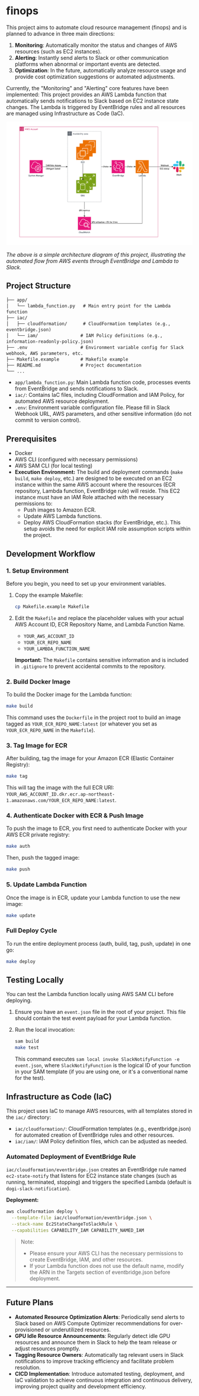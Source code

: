# finops



This project aims to automate cloud resource management (finops) and is planned to advance in three main directions:

1. **Monitoring**: Automatically monitor the status and changes of AWS resources (such as EC2 instances).
2. **Alerting**: Instantly send alerts to Slack or other communication platforms when abnormal or important events are detected.
3. **Optimization**: In the future, automatically analyze resource usage and provide cost optimization suggestions or automated adjustments.

Currently, the "Monitoring" and "Alerting" core features have been implemented: This project provides an AWS Lambda function that automatically sends notifications to Slack based on EC2 instance state changes. The Lambda is triggered by EventBridge rules and all resources are managed using Infrastructure as Code (IaC).

![image](img/image.png)

*The above is a simple architecture diagram of this project, illustrating the automated flow from AWS events through EventBridge and Lambda to Slack.*

## Project Structure

```
├── app/
│   └── lambda_function.py   # Main entry point for the Lambda function
├── iac/
│   ├── cloudformation/      # CloudFormation templates (e.g., eventbridge.json)
│   └── iam/                # IAM Policy definitions (e.g., information-readonly-policy.json)
├── .env                    # Environment variable config for Slack webhook, AWS parameters, etc.
├── Makefile.example        # Makefile example
├── README.md               # Project documentation
└── ...
```

- `app/lambda_function.py`: Main Lambda function code, processes events from EventBridge and sends notifications to Slack.
- `iac/`: Contains IaC files, including CloudFormation and IAM Policy, for automated AWS resource deployment.
- `.env`: Environment variable configuration file. Please fill in Slack Webhook URL, AWS parameters, and other sensitive information (do not commit to version control).

## Prerequisites

*   Docker
*   AWS CLI (configured with necessary permissions)
*   AWS SAM CLI (for local testing)
*   **Execution Environment:** The build and deployment commands (`make build`, `make deploy`, etc.) are designed to be executed on an EC2 instance within the same AWS account where the resources (ECR repository, Lambda function, EventBridge rule) will reside. This EC2 instance must have an IAM Role attached with the necessary permissions to:
    *   Push images to Amazon ECR.
    *   Update AWS Lambda functions.
    *   Deploy AWS CloudFormation stacks (for EventBridge, etc.).
    This setup avoids the need for explicit IAM role assumption scripts within the project.

## Development Workflow

### 1. Setup Environment

Before you begin, you need to set up your environment variables.

1.  Copy the example Makefile:
    ```bash
    cp Makefile.example Makefile
    ```
2.  Edit the `Makefile` and replace the placeholder values with your actual AWS Account ID, ECR Repository Name, and Lambda Function Name.
    *   `YOUR_AWS_ACCOUNT_ID`
    *   `YOUR_ECR_REPO_NAME`
    *   `YOUR_LAMBDA_FUNCTION_NAME`

    **Important:** The `Makefile` contains sensitive information and is included in `.gitignore` to prevent accidental commits to the repository.

### 2. Build Docker Image

To build the Docker image for the Lambda function:

```bash
make build
```

This command uses the `Dockerfile` in the project root to build an image tagged as `YOUR_ECR_REPO_NAME:latest` (or whatever you set as `YOUR_ECR_REPO_NAME` in the `Makefile`).

### 3. Tag Image for ECR

After building, tag the image for your Amazon ECR (Elastic Container Registry):

```bash
make tag
```

This will tag the image with the full ECR URI: `YOUR_AWS_ACCOUNT_ID.dkr.ecr.ap-northeast-1.amazonaws.com/YOUR_ECR_REPO_NAME:latest`.

### 4. Authenticate Docker with ECR & Push Image

To push the image to ECR, you first need to authenticate Docker with your AWS ECR private registry:

```bash
make auth
```

Then, push the tagged image:

```bash
make push
```

### 5. Update Lambda Function

Once the image is in ECR, update your Lambda function to use the new image:

```bash
make update
```

### Full Deploy Cycle

To run the entire deployment process (auth, build, tag, push, update) in one go:

```bash
make deploy
```

## Testing Locally

You can test the Lambda function locally using AWS SAM CLI before deploying.

1.  Ensure you have an `event.json` file in the root of your project. This file should contain the test event payload for your Lambda function.
2.  Run the local invocation:

    ```bash
    sam build
    make test
    ```
    This command executes `sam local invoke SlackNotifyFunction -e event.json`, where `SlackNotifyFunction` is the logical ID of your function in your SAM template (if you are using one, or it's a conventional name for the test).

## Infrastructure as Code (IaC)

This project uses IaC to manage AWS resources, with all templates stored in the `iac/` directory:

- `iac/cloudformation/`: CloudFormation templates (e.g., eventbridge.json) for automated creation of EventBridge rules and other resources.
- `iac/iam/`: IAM Policy definition files, which can be adjusted as needed.

### Automated Deployment of EventBridge Rule

`iac/cloudformation/eventbridge.json` creates an EventBridge rule named `ec2-state-notify` that listens for EC2 instance state changes (such as running, terminated, stopping) and triggers the specified Lambda (default is `dogi-slack-notification`).

**Deployment:**

```bash
aws cloudformation deploy \
  --template-file iac/cloudformation/eventbridge.json \
  --stack-name Ec2StateChangeToSlackRule \
  --capabilities CAPABILITY_IAM CAPABILITY_NAMED_IAM
```

> Note:
> - Please ensure your AWS CLI has the necessary permissions to create EventBridge, IAM, and other resources.
> - If your Lambda function does not use the default name, modify the ARN in the Targets section of eventbridge.json before deployment.

---

## Future Plans

- **Automated Resource Optimization Alerts**: Periodically send alerts to Slack based on AWS Compute Optimizer recommendations for over-provisioned or underutilized resources.
- **GPU Idle Resource Announcements**: Regularly detect idle GPU resources and announce them in Slack to help the team release or adjust resources promptly.
- **Tagging Resource Owners**: Automatically tag relevant users in Slack notifications to improve tracking efficiency and facilitate problem resolution.
- **CICD Implementation**: Introduce automated testing, deployment, and IaC validation to achieve continuous integration and continuous delivery, improving project quality and development efficiency.